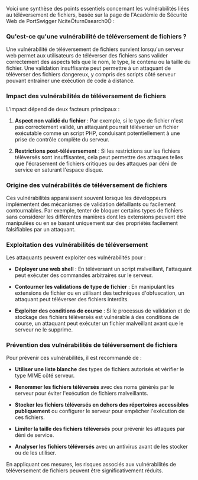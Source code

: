 Voici une synthèse des points essentiels concernant les vulnérabilités liées au téléversement de fichiers, basée sur la page de l'Académie de Sécurité Web de PortSwigger citeturn0search0 :

### Qu'est-ce qu'une vulnérabilité de téléversement de fichiers ?

Une vulnérabilité de téléversement de fichiers survient lorsqu'un serveur web permet aux utilisateurs de téléverser des fichiers sans valider correctement des aspects tels que le nom, le type, le contenu ou la taille du fichier. Une validation insuffisante peut permettre à un attaquant de téléverser des fichiers dangereux, y compris des scripts côté serveur pouvant entraîner une exécution de code à distance.

### Impact des vulnérabilités de téléversement de fichiers

L'impact dépend de deux facteurs principaux :

1. **Aspect non validé du fichier** : Par exemple, si le type de fichier n'est pas correctement validé, un attaquant pourrait téléverser un fichier exécutable comme un script PHP, conduisant potentiellement à une prise de contrôle complète du serveur.

2. **Restrictions post-téléversement** : Si les restrictions sur les fichiers téléversés sont insuffisantes, cela peut permettre des attaques telles que l'écrasement de fichiers critiques ou des attaques par déni de service en saturant l'espace disque.

### Origine des vulnérabilités de téléversement de fichiers

Ces vulnérabilités apparaissent souvent lorsque les développeurs implémentent des mécanismes de validation défaillants ou facilement contournables. Par exemple, tenter de bloquer certains types de fichiers sans considérer les différentes manières dont les extensions peuvent être manipulées ou en se basant uniquement sur des propriétés facilement falsifiables par un attaquant.

### Exploitation des vulnérabilités de téléversement

Les attaquants peuvent exploiter ces vulnérabilités pour :

- **Déployer une web shell** : En téléversant un script malveillant, l'attaquant peut exécuter des commandes arbitraires sur le serveur.

- **Contourner les validations de type de fichier** : En manipulant les extensions de fichier ou en utilisant des techniques d'obfuscation, un attaquant peut téléverser des fichiers interdits.

- **Exploiter des conditions de course** : Si le processus de validation et de stockage des fichiers téléversés est vulnérable à des conditions de course, un attaquant peut exécuter un fichier malveillant avant que le serveur ne le supprime.

### Prévention des vulnérabilités de téléversement de fichiers

Pour prévenir ces vulnérabilités, il est recommandé de :

- **Utiliser une liste blanche** des types de fichiers autorisés et vérifier le type MIME côté serveur.

- **Renommer les fichiers téléversés** avec des noms générés par le serveur pour éviter l'exécution de fichiers malveillants.

- **Stocker les fichiers téléversés en dehors des répertoires accessibles publiquement** ou configurer le serveur pour empêcher l'exécution de ces fichiers.

- **Limiter la taille des fichiers téléversés** pour prévenir les attaques par déni de service.

- **Analyser les fichiers téléversés** avec un antivirus avant de les stocker ou de les utiliser.

En appliquant ces mesures, les risques associés aux vulnérabilités de téléversement de fichiers peuvent être significativement réduits. 